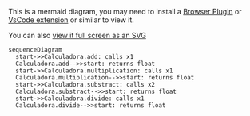 This is a mermaid diagram, you may need to install a [Browser Plugin](https://github.com/BackMarket/github-mermaid-extension) or [VsCode extension](https://marketplace.visualstudio.com/items?itemName=bierner.markdown-mermaid) or similar to view it.

You can also [view it full screen as an SVG](https://mermaid.ink/svg/c2VxdWVuY2VEaWFncmFtCiAgc3RhcnQtPj5DYWxjdWxhZG9yYS5hZGQ6IGNhbGxzIHgxCiAgQ2FsY3VsYWRvcmEuYWRkLS0+PnN0YXJ0OiByZXR1cm5zIGZsb2F0CiAgc3RhcnQtPj5DYWxjdWxhZG9yYS5tdWx0aXBsaWNhdGlvbjogY2FsbHMgeDEKICBDYWxjdWxhZG9yYS5tdWx0aXBsaWNhdGlvbi0tPj5zdGFydDogcmV0dXJucyBmbG9hdAogIHN0YXJ0LT4+Q2FsY3VsYWRvcmEuc3Vic3RyYWN0OiBjYWxscyB4MgogIENhbGN1bGFkb3JhLnN1YnN0cmFjdC0tPj5zdGFydDogcmV0dXJucyBmbG9hdAogIHN0YXJ0LT4+Q2FsY3VsYWRvcmEuZGl2aWRlOiBjYWxscyB4MQogIENhbGN1bGFkb3JhLmRpdmlkZS0tPj5zdGFydDogcmV0dXJucyBmbG9hdAo=)        

```mermaid
sequenceDiagram
  start->>Calculadora.add: calls x1
  Calculadora.add-->>start: returns float
  start->>Calculadora.multiplication: calls x1
  Calculadora.multiplication-->>start: returns float
  start->>Calculadora.substract: calls x2
  Calculadora.substract-->>start: returns float
  start->>Calculadora.divide: calls x1
  Calculadora.divide-->>start: returns float

```
